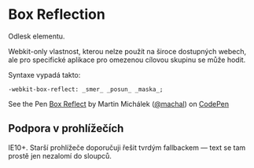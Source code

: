
Box Reflection
===============

Odlesk elementu.

Webkit-only vlastnost, kterou nelze použít na široce dostupných webech, ale pro specifické aplikace pro omezenou cílovou skupinu se může hodit.

Syntaxe vypadá takto:

	-webkit-box-reflect: _smer_ _posun_ _maska_;

<p data-height="200" data-theme-id="502" data-slug-hash="CLEhF" data-user="machal" data-default-tab="result" class='codepen'>See the Pen <a href='http://codepen.io/machal/pen/CLEhF'>Box Reflect</a> by Martin Michálek (<a href='http://codepen.io/machal'>@machal</a>) on <a href='http://codepen.io'>CodePen</a></p>
<script async src="http://codepen.io/assets/embed/ei.js"></script>


Podpora v prohlížečích
----------------------

IE10+. Starší prohlížeče doporučuji řešit tvrdým fallbackem — text se tam prostě jen nezalomí do sloupců. 